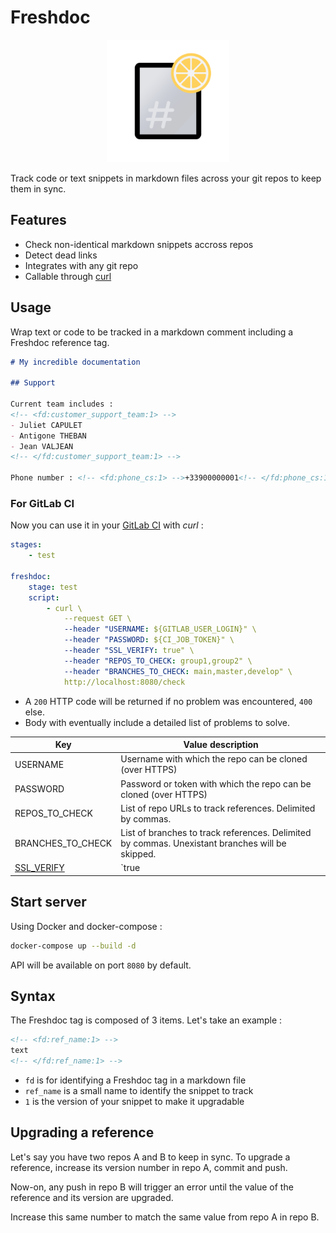 # Freshdoc

<center>
    <img src="./logo.png" width="196px" />
</center>

Track code or text snippets in markdown files across your git repos to keep them in sync.

## Features

- Check non-identical markdown snippets accross repos
- Detect dead links
- Integrates with any git repo
- Callable through [curl](https://curl.se/)

## Usage

Wrap text or code to be tracked in a markdown comment including a Freshdoc reference tag.

```markdown
# My incredible documentation

## Support

Current team includes :
<!-- <fd:customer_support_team:1> -->
- Juliet CAPULET
- Antigone THEBAN
- Jean VALJEAN
<!-- </fd:customer_support_team:1> -->

Phone number : <!-- <fd:phone_cs:1> -->+33900000001<!-- </fd:phone_cs:1> -->

```

### For GitLab CI

Now you can use it in your [GitLab CI](https://docs.gitlab.com/ee/ci/variables/predefined_variables.html) with _curl_ :

```yaml
stages:
    - test

freshdoc:
    stage: test
    script: 
        - curl \
            --request GET \
            --header "USERNAME: ${GITLAB_USER_LOGIN}" \
            --header "PASSWORD: ${CI_JOB_TOKEN}" \
            --header "SSL_VERIFY: true" \
            --header "REPOS_TO_CHECK: group1,group2" \
            --header "BRANCHES_TO_CHECK: main,master,develop" \
            http://localhost:8080/check
```

- A `200` HTTP code will be returned if no problem was encountered, `400` else.
- Body with eventually include a detailed list of problems to solve.

| Key                                                                                                            | Value description                                                                               |
| -------------------------------------------------------------------------------------------------------------- | ----------------------------------------------------------------------------------------------- |
| USERNAME                                                                                                       | Username with which the repo can be cloned (over HTTPS)                                         |
| PASSWORD                                                                                                       | Password or token with which the repo can be cloned (over HTTPS)                                |
| REPOS_TO_CHECK                                                                                                 | List of repo URLs to track references. Delimited by commas.                                     |
| BRANCHES_TO_CHECK                                                                                              | List of branches to track references. Delimited by commas. Unexistant branches will be skipped. |
| [SSL_VERIFY](https://stackoverflow.com/questions/11621768/how-can-i-make-git-accept-a-self-signed-certificate) | `true                                                                                           | false`. Should the git clone command ignore SSL verification for remote server. |

## Start server

Using Docker and docker-compose :

```bash
docker-compose up --build -d
```

API will be available on port `8080` by default.

## Syntax

The Freshdoc tag is composed of 3 items. Let's take an example :

```markdown
<!-- <fd:ref_name:1> -->
text
<!-- </fd:ref_name:1> -->
```

- `fd` is for identifying a Freshdoc tag in a markdown file
- `ref_name` is a small name to identify the snippet to track
- `1` is the version of your snippet to make it upgradable

## Upgrading a reference

Let's say you have two repos A and B to keep in sync. To upgrade a reference, increase its version number in repo A, commit and push.

Now-on, any push in repo B will trigger an error until the value of the reference and its version are upgraded.

Increase this same number to match the same value from repo A in repo B.
